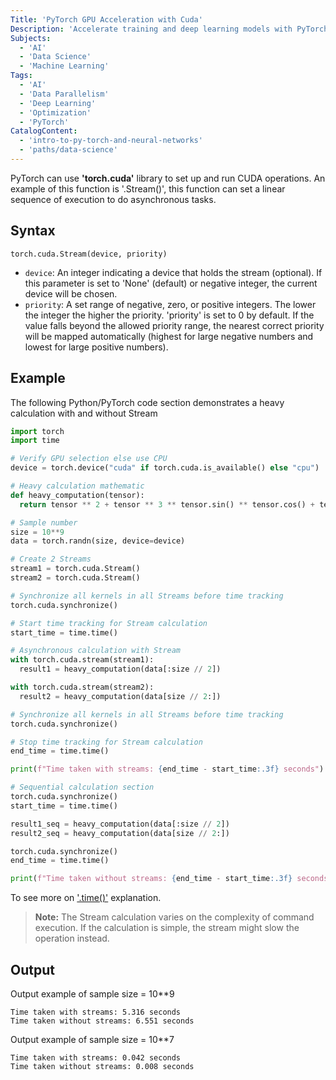 ```yaml
---
Title: 'PyTorch GPU Acceleration with Cuda'
Description: 'Accelerate training and deep learning models with PyTorch Cuda library.'
Subjects:
  - 'AI'
  - 'Data Science'
  - 'Machine Learning'
Tags:
  - 'AI'
  - 'Data Parallelism'
  - 'Deep Learning'
  - 'Optimization'
  - 'PyTorch'
CatalogContent:
  - 'intro-to-py-torch-and-neural-networks'
  - 'paths/data-science'
---
```


PyTorch can use **'torch.cuda'** library to set up and run CUDA operations. An example of this function is '.Stream()', this function can set a linear sequence of execution to do asynchronous tasks.

## Syntax

```pseudo
torch.cuda.Stream(device, priority)
```

- `device`: An integer indicating a device that holds the stream (optional). If this parameter is set to 'None' (default) or negative integer, the current device will be chosen.
- `priority`: A set range of negative, zero, or positive integers. The lower the integer the higher the priority. 'priority' is set to 0 by default. If the value falls beyond the allowed priority range, the nearest correct priority will be mapped automatically (highest for large negative numbers and lowest for large positive numbers).

## Example

The following Python/PyTorch code section demonstrates a heavy calculation with and without Stream

```py
import torch
import time

# Verify GPU selection else use CPU
device = torch.device("cuda" if torch.cuda.is_available() else "cpu")

# Heavy calculation mathematic
def heavy_computation(tensor):
  return tensor ** 2 + tensor ** 3 ** tensor.sin() ** tensor.cos() + tensor.tan()

# Sample number
size = 10**9
data = torch.randn(size, device=device)

# Create 2 Streams
stream1 = torch.cuda.Stream()
stream2 = torch.cuda.Stream()

# Synchronize all kernels in all Streams before time tracking
torch.cuda.synchronize()

# Start time tracking for Stream calculation
start_time = time.time()

# Asynchronous calculation with Stream
with torch.cuda.stream(stream1):
  result1 = heavy_computation(data[:size // 2])

with torch.cuda.stream(stream2):
  result2 = heavy_computation(data[size // 2:])

# Synchronize all kernels in all Streams before time tracking
torch.cuda.synchronize()

# Stop time tracking for Stream calculation
end_time = time.time()

print(f"Time taken with streams: {end_time - start_time:.3f} seconds")

# Sequential calculation section
torch.cuda.synchronize()
start_time = time.time()

result1_seq = heavy_computation(data[:size // 2])
result2_seq = heavy_computation(data[size // 2:])

torch.cuda.synchronize()
end_time = time.time()

print(f"Time taken without streams: {end_time - start_time:.3f} seconds")
```

To see more on ['.time()'](https://github.com/Codecademy/docs/blob/main/content/python/concepts/dates/terms/time/time.md) explanation.

> **Note:** The Stream calculation varies on the complexity of command execution. If the calculation is simple, the stream might slow the operation instead.

## Output

Output example of sample size = 10\*\*9

```shell
Time taken with streams: 5.316 seconds
Time taken without streams: 6.551 seconds
```

Output example of sample size = 10\*\*7

```shell
Time taken with streams: 0.042 seconds
Time taken without streams: 0.008 seconds
```
